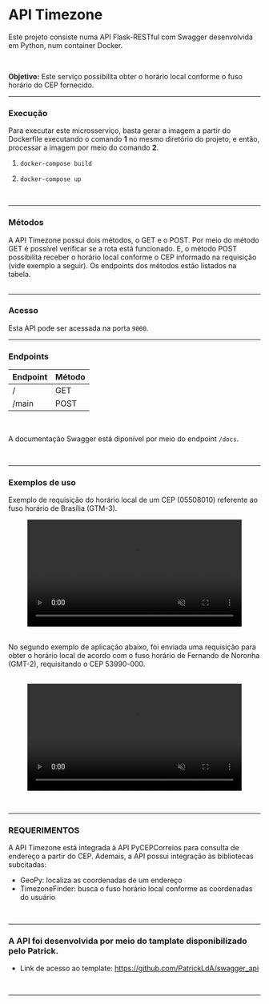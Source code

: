 # API Timezone

Este projeto consiste numa API Flask-RESTful com Swagger desenvolvida em Python, num container Docker.

<br>

**Objetivo:** Este serviço possibilita obter o horário local conforme o fuso horário do CEP fornecido.
<br>

---
### Execução

Para executar este microsserviço, basta gerar a imagem a partir do Dockerfile executando o comando **1** no mesmo diretório do projeto, e então, processar a imagem por meio do comando **2**.

1. `docker-compose build`

2. `docker-compose up`
<br>

---
### Métodos
A API Timezone possui dois métodos, o GET e o POST. Por meio do método GET é possível verificar se a rota está funcionado. E, o método POST possibilita receber o horário local conforme o CEP informado na requisição (vide exemplo a seguir). Os endpoints dos métodos estão listados na tabela.   
<br>

---
### Acesso
Esta API pode ser acessada na porta `9000`. 
<br>

---
### Endpoints
<div align="center">

|Endpoint|Método|
|---|---|
|/|GET|
|/main|POST|

</div>
<br>

A documentação Swagger está diponível por meio do endpoint `/docs`.

<br>

---
### Exemplos de uso
Exemplo de requisição do horário local de um CEP (05508010) referente ao fuso horário de Brasília (GTM-3).

<div align="center">
<video 
src="https://user-images.githubusercontent.com/104532249/225744372-421f375c-c874-43c7-b67b-3d9b85fdede5.mp4" 
style="width:85%" muted autoplay loop playsinline>
</div>
</video>

<br>

No segundo exemplo de aplicação abaixo, foi enviada uma requisição para obter o horário local de acordo com o fuso horário de Fernando de Noronha (GMT-2), requisitando o CEP 53990-000.  

<br>

<div align="center">
<video 
src="https://user-images.githubusercontent.com/104532249/225744391-d0ce3f0f-2c6b-4593-a0ab-f15ede1c2f72.mp4" 
style="width:85%" muted autoplay loop playsinline>
</video></div>



&nbsp;

---
### REQUERIMENTOS
A API Timezone está integrada à API PyCEPCorreios para consulta de endereço a partir do CEP. Ademais, a API possui integração às bibliotecas subcitadas:
* GeoPy: localiza as coordenadas de um endereço
* TimezoneFinder: busca o fuso horário local conforme as coordenadas do usuário

&nbsp;

---
### A API foi desenvolvida por meio do tamplate disponibilizado pelo Patrick.  
* Link de acesso ao template: https://github.com/PatrickLdA/swagger_api

&nbsp;

---
